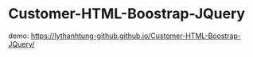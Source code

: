 # Customer-HTML-Boostrap-JQuery
demo: https://lythanhtung-github.github.io/Customer-HTML-Boostrap-JQuery/
